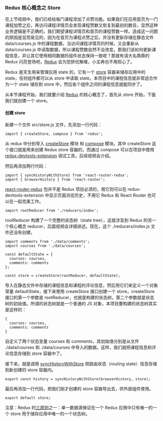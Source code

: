 ### Redux 核心概念之 Store

在上节视频中，我们已经给每门课程添加了点赞功能。如果我们在应用首页为一门课程加赞之后，再访问课程详情页会发现课程赞数又恢复到最初的数目，显然这种业务逻辑是不正确的，我们期望课程详情页和首页的课程赞数一样。造成这一问题的原因是显而易见的，因为在首页为课程点赞之后，并没有更新存储在静态文件 data/courses.js 中的课程数据，当访问课程详情页的时候，又会重新从 data/courses.js 中读取数据，所以课程赞数自然不会改变。那我们该如何更新课程信息，并让其它使用相同数据的组件状态保持一致呢？那就有请大名鼎鼎的 Redux 闪亮登场吧，[Redux](http://redux.js.org/index.html) 会为您排忧解难，小主再也不用担心了。

Redux 是天生用来管理应用 state 的，它有一个 [store](http://redux.js.org/docs/basics/Store.html) 容器来储存应用中的 state，任何组件都可以从 store 中读取 state。本项目中的课程信息就非常适合作为一个 state 储存到 store 中，然后各个组件之间的课程信息就能同步了。

从本节课程开始，我们就要介绍 [Redux](https://github.com/reactjs/redux) 的核心概念了，首先从 store 开始，下面我们就创建一个 store。

#### 创建 store

新建一个文件 src/store.js 文件，先添加一行代码：

```
import { createStore, compose } from 'redux';

```
从 redux 中分别导入 [createStore](http://redux.js.org/docs/api/createStore.html) 模块 和 [compose](http://redux.js.org/docs/api/compose.html) 模块。其中 createStore 这个接口就是用来创建 Redux store 容器的，而通过 compose 可以在项目中使用 [redux-devtools-extension](https://github.com/zalmoxisus/redux-devtools-extension) 调试工具，后续视频会介绍。

然后再添加两行代码：

```
import { syncHistoryWithStore} from 'react-router-redux';
import { browserHistory } from 'react-router';

```
[react-router-redux](https://github.com/reactjs/react-router-redux) 包并不是 Redux 项目必须的，用它则可以在 redux-devtools-extension 中显示页面浏览历史，不用它 Redux 和 React Router 也可以在一起完美工作。

```
import rootReducer from './reducers/index';

```
rootReducer 构建了一个完整的状态树（state tree），这就涉及到 Redux 的另一个核心概念 reducer，后面视频会详细讲述。现在，这个 ./reducers/index.js 文件还没有创建。

```
import comments from './data/comments';
import courses from './data/courses';

const defaultState = {
  courses: courses,
  comments: comments
};

const store = createStore(rootReducer, defaultState);

```
导入在静态文件中存储的课程信息和课程的评论信息，然后用它们来定义一个对象常量 defaultState，接下来使用 createStore 接口创建一个 store，createStore 接口的第一个参数是 rootReducer，也就是构建的状态树，第二个参数就是状态树的初始值。所谓的状态树就是一个普通的 JS 对象，本项目要构建的状态树其实是这样的：

```
{
  courses: courses,
  comments: comments
}

```
自定义了两个状态变量 courses 和 comments，其初始值分别是从文件 ./data/courses 和 ./data/courses 中导入的数据。这样，我们就把课程信息和评论信息存储到 store 容器中了。

接下来，就是调用 [syncHistoryWithStore](https://github.com/reactjs/react-router-redux#history--synchistorywithstorehistory-store-options) 把路由状态（routing state）信息存储到新创建的 store 容器内。

```
export const history = syncHistoryWithStore(browserHistory, store);

```
最后再添加一行代码，把我们刚才创建的 store 容器导出去，供外部组件使用。

```
export default store;

```
注意：Redux 的[三原则](http://redux.js.org/docs/introduction/ThreePrinciples.html)之一：单一数据源保证在一个 Redux 应用中只有唯一的一个 store 用于储存应用中唯一的一个状态树。
